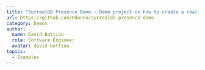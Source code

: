 ```yaml
---
title: "SurrealDB Presence Demo - Demo project on how to create a realtime presence web application using SurrealDB Live Queries."
url: https://github.com/Odonno/surrealdb-presence-demo
category: Demos
author:
  name: David Bottiau
  role: Software Engineer
  avatar: david-bottiau
topics:
  - Examples
---
```


